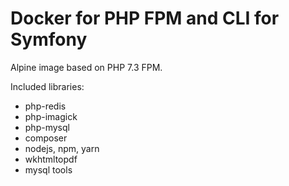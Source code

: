 # Docker for PHP FPM and CLI for Symfony

Alpine image based on PHP 7.3 FPM.

Included libraries:
- php-redis
- php-imagick
- php-mysql
- composer
- nodejs, npm, yarn
- wkhtmltopdf
- mysql tools